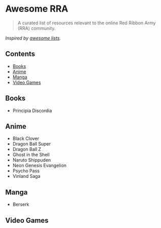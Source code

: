 # Awesome RRA

> A curated list of resources relevant to the online Red Ribbon Army (RRA) community.

_Inspired by [awesome lists](https://github.com/sindresorhus/awesome)._

## Contents

* [Books](#books)
* [Anime](#anime)
* [Manga](#manga)
* [Video Games](#video-games)

## Books

* Principia Discordia

## Anime

* Black Clover
* Dragon Ball Super
* Dragon Ball Z
* Ghost in the Shell
* Naruto Shippuden
* Neon Genesis Evangelion
* Psycho Pass
* Vinland Saga

## Manga

* Berserk

## Video Games
